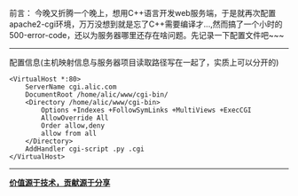 前言：
 今晚又折腾一个晚上，想用C++语言开发web服务端，于是就再次配置apache2-cgi环境，万万没想到就是忘了C++需要编译才...,然而搞了一个小时的500-error-code，还以为服务器哪里还存在啥问题。先记录一下配置文件吧~~~
___

配置信息(主机映射信息与服务器项目读取路径写在一起了，实质上可以分开的)
~~~
<VirtualHost *:80>
    ServerName cgi.alic.com
    DocumentRoot /home/alic/www/cgi-bin/
    <Directory /home/alic/www/cgi-bin>
        Options +Indexes +FollowSymLinks +MultiViews +ExecCGI
        AllowOverride All
        Order allow,deny
        allow from all
    </Directory>
    AddHandler cgi-script .py .cgi
</VirtualHost>
~~~
___
**[价值源于技术，贡献源于分享](https://github.com/alicfeng)**
